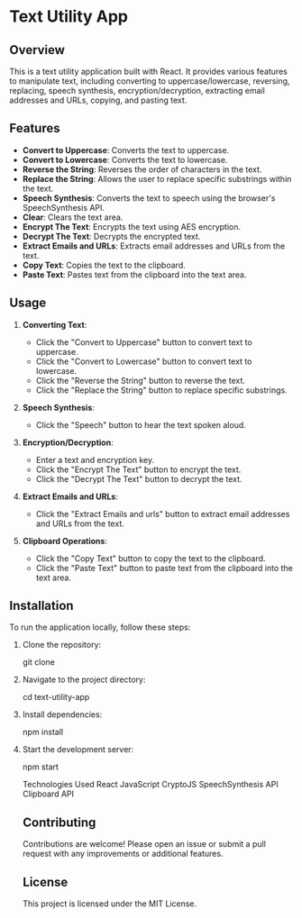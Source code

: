 # Text Utility App

## Overview

This is a text utility application built with React. It provides various features to manipulate text, including converting to uppercase/lowercase, reversing, replacing, speech synthesis, encryption/decryption, extracting email addresses and URLs, copying, and pasting text.

## Features

- **Convert to Uppercase**: Converts the text to uppercase.
- **Convert to Lowercase**: Converts the text to lowercase.
- **Reverse the String**: Reverses the order of characters in the text.
- **Replace the String**: Allows the user to replace specific substrings within the text.
- **Speech Synthesis**: Converts the text to speech using the browser's SpeechSynthesis API.
- **Clear**: Clears the text area.
- **Encrypt The Text**: Encrypts the text using AES encryption.
- **Decrypt The Text**: Decrypts the encrypted text.
- **Extract Emails and URLs**: Extracts email addresses and URLs from the text.
- **Copy Text**: Copies the text to the clipboard.
- **Paste Text**: Pastes text from the clipboard into the text area.

## Usage

1. **Converting Text**:
   - Click the "Convert to Uppercase" button to convert text to uppercase.
   - Click the "Convert to Lowercase" button to convert text to lowercase.
   - Click the "Reverse the String" button to reverse the text.
   - Click the "Replace the String" button to replace specific substrings.

2. **Speech Synthesis**:
   - Click the "Speech" button to hear the text spoken aloud.

3. **Encryption/Decryption**:
   - Enter a text and encryption key.
   - Click the "Encrypt The Text" button to encrypt the text.
   - Click the "Decrypt The Text" button to decrypt the text.

4. **Extract Emails and URLs**:
   - Click the "Extract Emails and urls" button to extract email addresses and URLs from the text.

5. **Clipboard Operations**:
   - Click the "Copy Text" button to copy the text to the clipboard.
   - Click the "Paste Text" button to paste text from the clipboard into the text area.

## Installation

To run the application locally, follow these steps:

1. Clone the repository:

   git clone <repository-url>

2. Navigate to the project directory:

    cd text-utility-app

3. Install dependencies:

    npm install

4. Start the development server:

    npm start


    Technologies Used
    React
    JavaScript
    CryptoJS
    SpeechSynthesis API
    Clipboard API

   ## Contributing
   Contributions are welcome! Please open an issue or submit a pull request with any improvements or additional features.

   ## License
   This project is licensed under the MIT License.
      
  



